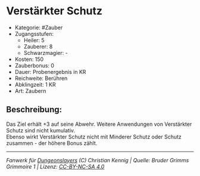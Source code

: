 # Verstärkter Schutz  
- Kategorie: #Zauber  
- Zugangsstufen:  
  - Heiler: 5  
  - Zauberer: 8  
  - Schwarzmagier: -  
- Kosten: 150  
- Zauberbonus: 0  
- Dauer: Probenergebnis in KR  
- Reichweite: Berühren  
- Abklingzeit: 1 KR  
- Art: Zaubern     

## Beschreibung:
Das Ziel erhält +3 auf seine Abwehr. Weitere Anwendungen von Verstärkter Schutz sind nicht kumulativ.<br>Ebenso wirkt Verstärkter Schutz nicht mit Minderer Schutz oder Schutz zusammen - der höhere Bonus zählt.


___
*Fanwerk für [Dungeonslayers](https://www.dungeonslayers.net/) (C) Christian Kennig | Quelle: Bruder Grimms Grimmoire 1 | Lizenz: [CC-BY-NC-SA 4.0](https://creativecommons.org/licenses/by-nc-sa/4.0/deed.de)*